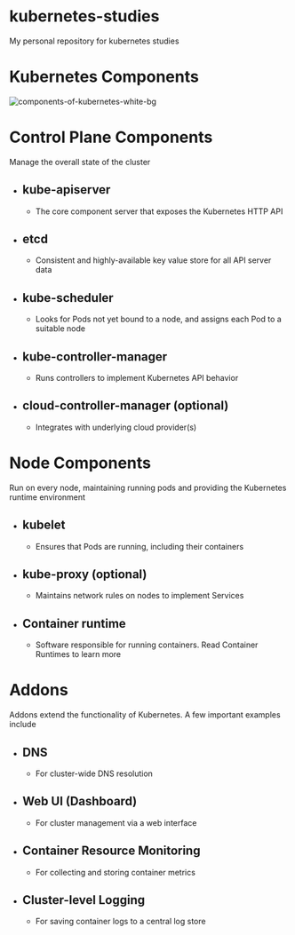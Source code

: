 # kubernetes-studies
My personal repository for kubernetes studies


# Kubernetes Components
![components-of-kubernetes-white-bg](https://github.com/user-attachments/assets/37c6b872-6c1d-4a53-ac9c-f1a2e63179bf)

# Control Plane Components
Manage the overall state of the cluster

- ## kube-apiserver
  - The core component server that exposes the Kubernetes HTTP API
- ## etcd
  - Consistent and highly-available key value store for all API server data
- ## kube-scheduler
  - Looks for Pods not yet bound to a node, and assigns each Pod to a suitable node
- ## kube-controller-manager
  - Runs controllers to implement Kubernetes API behavior
- ## cloud-controller-manager (optional)
  - Integrates with underlying cloud provider(s)
 
# Node Components
Run on every node, maintaining running pods and providing the Kubernetes runtime environment

- ## kubelet
  - Ensures that Pods are running, including their containers
- ## kube-proxy (optional)
  - Maintains network rules on nodes to implement Services
- ## Container runtime
  - Software responsible for running containers. Read Container Runtimes to learn more

# Addons
Addons extend the functionality of Kubernetes. A few important examples include

- ## DNS
  - For cluster-wide DNS resolution
- ## Web UI (Dashboard)
  - For cluster management via a web interface
- ## Container Resource Monitoring
  - For collecting and storing container metrics
- ## Cluster-level Logging
  - For saving container logs to a central log store
